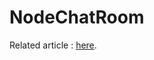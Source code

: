 # NodeChatRoom
Related article : [here](http://blog.gocy.tech/2017/04/28/%E5%88%A9%E7%94%A8Node-js%E6%90%AD%E5%BB%BA%E4%B8%80%E4%B8%AA%E7%AE%80%E5%8D%95%E8%81%8A%E5%A4%A9%E5%AE%A4/#more).